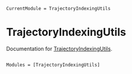 ```@meta
CurrentModule = TrajectoryIndexingUtils
```

# TrajectoryIndexingUtils

Documentation for [TrajectoryIndexingUtils](https://github.com/aarontrowbridge/TrajectoryIndexingUtils.jl).

```@index
```

```@autodocs
Modules = [TrajectoryIndexingUtils]
```
